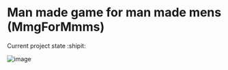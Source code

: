 # Man made game for man made mens (MmgForMmms)
Current project state :shipit:

![image](https://github.com/kiber-pacan/MmgForMmms/assets/153371235/b65baeab-adf9-41b7-923a-02653daffeb5)

